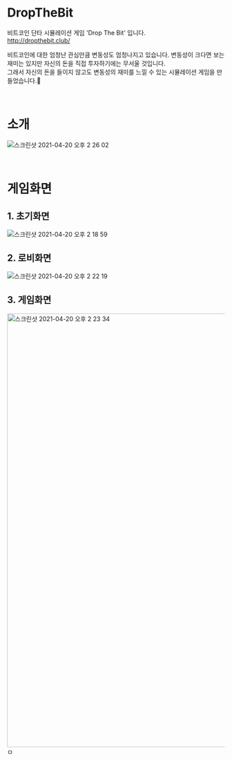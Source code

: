 # DropTheBit
비트코인 단타 시뮬레이션 게임 'Drop The Bit' 입니다.<br>
http://dropthebit.club/

비트코인에 대한 엄청난 관심만큼 변동성도 엄청나지고 있습니다.
변동성이 크다면 보는 재미는 있지만 자신의 돈을 직접 투자하기에는 무서울 것입니다.<br>
그래서 자신의 돈을 들이지 않고도 변동성의 재미를 느낄 수 있는 시뮬레이션 게임을 만들었습니다.🤩

<br>

# 소개
![스크린샷 2021-04-20 오후 2 26 02](https://user-images.githubusercontent.com/72585287/115341910-5bd17080-a1e4-11eb-86e0-b33bad5eb354.png)

<br>

# 게임화면
## 1. 초기화면
![스크린샷 2021-04-20 오후 2 18 59](https://user-images.githubusercontent.com/72585287/115341405-8838bd00-a1e3-11eb-948d-478970aae95d.png)

## 2. 로비화면
![스크린샷 2021-04-20 오후 2 22 19](https://user-images.githubusercontent.com/72585287/115341580-d51c9380-a1e3-11eb-8a5c-8a409829aa33.png)

## 3. 게임화면
<img width="1005" alt="스크린샷 2021-04-20 오후 2 23 34" src="https://user-images.githubusercontent.com/72585287/115341696-04330500-a1e4-11eb-80b4-6f2ef61f4b73.png">ㅁ
